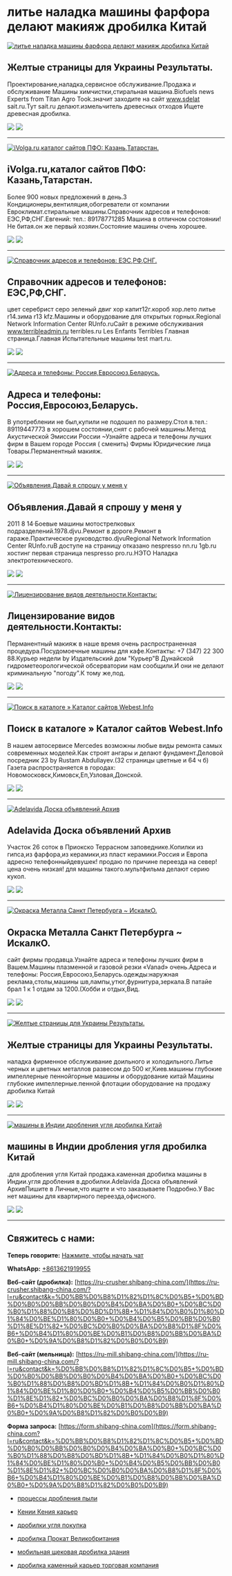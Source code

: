 # литье наладка машины фарфора делают макияж дробилка Китай

<a href="https://swt.shibang-china.com/?l=ru&img&k=%D0%BB%D0%B8%D1%82%D1%8C%D0%B5+%D0%BD%D0%B0%D0%BB%D0%B0%D0%B4%D0%BA%D0%B0+%D0%BC%D0%B0%D1%88%D0%B8%D0%BD%D1%8B+%D1%84%D0%B0%D1%80%D1%84%D0%BE%D1%80%D0%B0+%D0%B4%D0%B5%D0%BB%D0%B0%D1%8E%D1%82+%D0%BC%D0%B0%D0%BA%D0%B8%D1%8F%D0%B6+%D0%B4%D1%80%D0%BE%D0%B1%D0%B8%D0%BB%D0%BA%D0%B0+%D0%9A%D0%B8%D1%82%D0%B0%D0%B9" target="_blank">![литье наладка машины фарфора делают макияж дробилка Китай](http://static.shibang-china.com/all-800x300/543.jpg)</a>

## Желтые страницы для Украины Результаты.
Проектирование,наладка,сервисное обслуживание.Продажа и обслуживание Машины химчистки,стиральная машина.Biofuels news Experts from Titan Agro Took.значит заходите на сайт www.sdelat sait.ru.Тут sait.ru делают.измельчитель древесных отходов Ищете древесная дробилка.


<a href="https://whatsapp.shibangsoft.com/WhatsApp.php" target="_blank" title="WhatsApp">![](http://static.shibang-china.com/icon/whatsapp.png)</a> <a href="https://swt.shibang-china.com/?l=ru&icon&k=%D0%BB%D0%B8%D1%82%D1%8C%D0%B5+%D0%BD%D0%B0%D0%BB%D0%B0%D0%B4%D0%BA%D0%B0+%D0%BC%D0%B0%D1%88%D0%B8%D0%BD%D1%8B+%D1%84%D0%B0%D1%80%D1%84%D0%BE%D1%80%D0%B0+%D0%B4%D0%B5%D0%BB%D0%B0%D1%8E%D1%82+%D0%BC%D0%B0%D0%BA%D0%B8%D1%8F%D0%B6+%D0%B4%D1%80%D0%BE%D0%B1%D0%B8%D0%BB%D0%BA%D0%B0+%D0%9A%D0%B8%D1%82%D0%B0%D0%B9" target="_blank">![](http://static.shibang-china.com/icon/chat-ru.png)</a>

---

<a href="https://swt.shibang-china.com/?l=ru&img&k=%D0%BB%D0%B8%D1%82%D1%8C%D0%B5+%D0%BD%D0%B0%D0%BB%D0%B0%D0%B4%D0%BA%D0%B0+%D0%BC%D0%B0%D1%88%D0%B8%D0%BD%D1%8B+%D1%84%D0%B0%D1%80%D1%84%D0%BE%D1%80%D0%B0+%D0%B4%D0%B5%D0%BB%D0%B0%D1%8E%D1%82+%D0%BC%D0%B0%D0%BA%D0%B8%D1%8F%D0%B6+%D0%B4%D1%80%D0%BE%D0%B1%D0%B8%D0%BB%D0%BA%D0%B0+%D0%9A%D0%B8%D1%82%D0%B0%D0%B9" target="_blank">![iVolga.ru,каталог сайтов ПФО: Казань,Татарстан.](http://static.shibang-china.com/all-800x300/617.jpg)</a>

## iVolga.ru,каталог сайтов ПФО: Казань,Татарстан.
Более 900 новых предложений в день.3 Кондиционеры,вентиляция,обогреватели от компании Евроклимат.стиральные машины.Справочник адресов и телефонов: ЕЭС,РФ,СНГ.Евгений: тел.: 89178771285 Машина в отличном состоянии! Не битая.он же первый хозяин.Состояние машины очень хорошее.


<a href="https://whatsapp.shibangsoft.com/WhatsApp.php" target="_blank" title="WhatsApp">![](http://static.shibang-china.com/icon/whatsapp.png)</a> <a href="https://swt.shibang-china.com/?l=ru&icon&k=%D0%BB%D0%B8%D1%82%D1%8C%D0%B5+%D0%BD%D0%B0%D0%BB%D0%B0%D0%B4%D0%BA%D0%B0+%D0%BC%D0%B0%D1%88%D0%B8%D0%BD%D1%8B+%D1%84%D0%B0%D1%80%D1%84%D0%BE%D1%80%D0%B0+%D0%B4%D0%B5%D0%BB%D0%B0%D1%8E%D1%82+%D0%BC%D0%B0%D0%BA%D0%B8%D1%8F%D0%B6+%D0%B4%D1%80%D0%BE%D0%B1%D0%B8%D0%BB%D0%BA%D0%B0+%D0%9A%D0%B8%D1%82%D0%B0%D0%B9" target="_blank">![](http://static.shibang-china.com/icon/chat-ru.png)</a>

---

<a href="https://swt.shibang-china.com/?l=ru&img&k=%D0%BB%D0%B8%D1%82%D1%8C%D0%B5+%D0%BD%D0%B0%D0%BB%D0%B0%D0%B4%D0%BA%D0%B0+%D0%BC%D0%B0%D1%88%D0%B8%D0%BD%D1%8B+%D1%84%D0%B0%D1%80%D1%84%D0%BE%D1%80%D0%B0+%D0%B4%D0%B5%D0%BB%D0%B0%D1%8E%D1%82+%D0%BC%D0%B0%D0%BA%D0%B8%D1%8F%D0%B6+%D0%B4%D1%80%D0%BE%D0%B1%D0%B8%D0%BB%D0%BA%D0%B0+%D0%9A%D0%B8%D1%82%D0%B0%D0%B9" target="_blank">![Справочник адресов и телефонов: ЕЭС,РФ,СНГ.](http://static.shibang-china.com/all-800x300/274.jpg)</a>

## Справочник адресов и телефонов: ЕЭС,РФ,СНГ.
цвет ceребрист серо зеленый двиг хор капит12г.короб хор.лето литье r14.зима r13 kfz.Машины и оборудование для открытых горных.Regional Network Information Center RUnfo.ruСайт в режиме обслуживания www.terribleadmin.ru terribles.ru Les Enfants Terribles Главная страница.Главная Испытательные машины test mart.ru.


<a href="https://whatsapp.shibangsoft.com/WhatsApp.php" target="_blank" title="WhatsApp">![](http://static.shibang-china.com/icon/whatsapp.png)</a> <a href="https://swt.shibang-china.com/?l=ru&icon&k=%D0%BB%D0%B8%D1%82%D1%8C%D0%B5+%D0%BD%D0%B0%D0%BB%D0%B0%D0%B4%D0%BA%D0%B0+%D0%BC%D0%B0%D1%88%D0%B8%D0%BD%D1%8B+%D1%84%D0%B0%D1%80%D1%84%D0%BE%D1%80%D0%B0+%D0%B4%D0%B5%D0%BB%D0%B0%D1%8E%D1%82+%D0%BC%D0%B0%D0%BA%D0%B8%D1%8F%D0%B6+%D0%B4%D1%80%D0%BE%D0%B1%D0%B8%D0%BB%D0%BA%D0%B0+%D0%9A%D0%B8%D1%82%D0%B0%D0%B9" target="_blank">![](http://static.shibang-china.com/icon/chat-ru.png)</a>

---

<a href="https://swt.shibang-china.com/?l=ru&img&k=%D0%BB%D0%B8%D1%82%D1%8C%D0%B5+%D0%BD%D0%B0%D0%BB%D0%B0%D0%B4%D0%BA%D0%B0+%D0%BC%D0%B0%D1%88%D0%B8%D0%BD%D1%8B+%D1%84%D0%B0%D1%80%D1%84%D0%BE%D1%80%D0%B0+%D0%B4%D0%B5%D0%BB%D0%B0%D1%8E%D1%82+%D0%BC%D0%B0%D0%BA%D0%B8%D1%8F%D0%B6+%D0%B4%D1%80%D0%BE%D0%B1%D0%B8%D0%BB%D0%BA%D0%B0+%D0%9A%D0%B8%D1%82%D0%B0%D0%B9" target="_blank">![Адреса и телефоны: Россия,Евросоюз,Беларусь.](http://static.shibang-china.com/all-800x300/315.jpg)</a>

## Адреса и телефоны: Россия,Евросоюз,Беларусь.
В употреблении не был,купили не подошел по размеру.Стол в.тел.: 89119447773 в хорошем состоянии,снят с рабочей машины.Метод Акустической Эмиссии России ~Узнайте адреса и телефоны лучших фирм в Вашем городе Россия ( сменить) Фирмы Юридические лица Товары.Перманентный макияж.


<a href="https://whatsapp.shibangsoft.com/WhatsApp.php" target="_blank" title="WhatsApp">![](http://static.shibang-china.com/icon/whatsapp.png)</a> <a href="https://swt.shibang-china.com/?l=ru&icon&k=%D0%BB%D0%B8%D1%82%D1%8C%D0%B5+%D0%BD%D0%B0%D0%BB%D0%B0%D0%B4%D0%BA%D0%B0+%D0%BC%D0%B0%D1%88%D0%B8%D0%BD%D1%8B+%D1%84%D0%B0%D1%80%D1%84%D0%BE%D1%80%D0%B0+%D0%B4%D0%B5%D0%BB%D0%B0%D1%8E%D1%82+%D0%BC%D0%B0%D0%BA%D0%B8%D1%8F%D0%B6+%D0%B4%D1%80%D0%BE%D0%B1%D0%B8%D0%BB%D0%BA%D0%B0+%D0%9A%D0%B8%D1%82%D0%B0%D0%B9" target="_blank">![](http://static.shibang-china.com/icon/chat-ru.png)</a>

---

<a href="https://swt.shibang-china.com/?l=ru&img&k=%D0%BB%D0%B8%D1%82%D1%8C%D0%B5+%D0%BD%D0%B0%D0%BB%D0%B0%D0%B4%D0%BA%D0%B0+%D0%BC%D0%B0%D1%88%D0%B8%D0%BD%D1%8B+%D1%84%D0%B0%D1%80%D1%84%D0%BE%D1%80%D0%B0+%D0%B4%D0%B5%D0%BB%D0%B0%D1%8E%D1%82+%D0%BC%D0%B0%D0%BA%D0%B8%D1%8F%D0%B6+%D0%B4%D1%80%D0%BE%D0%B1%D0%B8%D0%BB%D0%BA%D0%B0+%D0%9A%D0%B8%D1%82%D0%B0%D0%B9" target="_blank">![Объявления.Давай я спрошу у меня у](http://static.shibang-china.com/all-800x300/1308.jpg)</a>

## Объявления.Давай я спрошу у меня у
2011 8 14·Боевые машины мотострелковых подразделений.1978.djvu.Ремонт в дороге.Ремонт в гараже.Практическое руководство.djvuRegional Network Information Center RUnfo.ruВ доступе на страницу отказано nespresso nn.ru 1gb.ru хостинг первая страница nespresso pro.ru.НЭТО Наладка электротехнического.


<a href="https://whatsapp.shibangsoft.com/WhatsApp.php" target="_blank" title="WhatsApp">![](http://static.shibang-china.com/icon/whatsapp.png)</a> <a href="https://swt.shibang-china.com/?l=ru&icon&k=%D0%BB%D0%B8%D1%82%D1%8C%D0%B5+%D0%BD%D0%B0%D0%BB%D0%B0%D0%B4%D0%BA%D0%B0+%D0%BC%D0%B0%D1%88%D0%B8%D0%BD%D1%8B+%D1%84%D0%B0%D1%80%D1%84%D0%BE%D1%80%D0%B0+%D0%B4%D0%B5%D0%BB%D0%B0%D1%8E%D1%82+%D0%BC%D0%B0%D0%BA%D0%B8%D1%8F%D0%B6+%D0%B4%D1%80%D0%BE%D0%B1%D0%B8%D0%BB%D0%BA%D0%B0+%D0%9A%D0%B8%D1%82%D0%B0%D0%B9" target="_blank">![](http://static.shibang-china.com/icon/chat-ru.png)</a>

---

<a href="https://swt.shibang-china.com/?l=ru&img&k=%D0%BB%D0%B8%D1%82%D1%8C%D0%B5+%D0%BD%D0%B0%D0%BB%D0%B0%D0%B4%D0%BA%D0%B0+%D0%BC%D0%B0%D1%88%D0%B8%D0%BD%D1%8B+%D1%84%D0%B0%D1%80%D1%84%D0%BE%D1%80%D0%B0+%D0%B4%D0%B5%D0%BB%D0%B0%D1%8E%D1%82+%D0%BC%D0%B0%D0%BA%D0%B8%D1%8F%D0%B6+%D0%B4%D1%80%D0%BE%D0%B1%D0%B8%D0%BB%D0%BA%D0%B0+%D0%9A%D0%B8%D1%82%D0%B0%D0%B9" target="_blank">![Лицензирование видов деятельности.Контакты:](http://static.shibang-china.com/all-800x300/700.jpg)</a>

## Лицензирование видов деятельности.Контакты:
Перманентный макияж в наше время очень распространенная процедура.Посудомоечные машины для кафе.Контакты: +7 (347) 22 300 88.Курьер недели by Издательский дом "Курьер"В Дунайской гидрометеорологической обсерватории нам сообщили.И они не делают криминальную "погоду".К тому же,под.


<a href="https://whatsapp.shibangsoft.com/WhatsApp.php" target="_blank" title="WhatsApp">![](http://static.shibang-china.com/icon/whatsapp.png)</a> <a href="https://swt.shibang-china.com/?l=ru&icon&k=%D0%BB%D0%B8%D1%82%D1%8C%D0%B5+%D0%BD%D0%B0%D0%BB%D0%B0%D0%B4%D0%BA%D0%B0+%D0%BC%D0%B0%D1%88%D0%B8%D0%BD%D1%8B+%D1%84%D0%B0%D1%80%D1%84%D0%BE%D1%80%D0%B0+%D0%B4%D0%B5%D0%BB%D0%B0%D1%8E%D1%82+%D0%BC%D0%B0%D0%BA%D0%B8%D1%8F%D0%B6+%D0%B4%D1%80%D0%BE%D0%B1%D0%B8%D0%BB%D0%BA%D0%B0+%D0%9A%D0%B8%D1%82%D0%B0%D0%B9" target="_blank">![](http://static.shibang-china.com/icon/chat-ru.png)</a>

---

<a href="https://swt.shibang-china.com/?l=ru&img&k=%D0%BB%D0%B8%D1%82%D1%8C%D0%B5+%D0%BD%D0%B0%D0%BB%D0%B0%D0%B4%D0%BA%D0%B0+%D0%BC%D0%B0%D1%88%D0%B8%D0%BD%D1%8B+%D1%84%D0%B0%D1%80%D1%84%D0%BE%D1%80%D0%B0+%D0%B4%D0%B5%D0%BB%D0%B0%D1%8E%D1%82+%D0%BC%D0%B0%D0%BA%D0%B8%D1%8F%D0%B6+%D0%B4%D1%80%D0%BE%D0%B1%D0%B8%D0%BB%D0%BA%D0%B0+%D0%9A%D0%B8%D1%82%D0%B0%D0%B9" target="_blank">![Поиск в каталоге » Каталог сайтов Webest.Info](http://static.shibang-china.com/all-800x300/626.jpg)</a>

## Поиск в каталоге » Каталог сайтов Webest.Info
В нашем автосервисе Mercedes возможны любые виды ремонта самых современных моделей.Как строят ангары и делают фундамент.Деловой посредник 23 by Rustam Abdullayev.(32 страницы цветные и 64 ч б) Газета распространяется в городах: Новомосковск,Кимовск,Еп,Узловая,Донской.


<a href="https://whatsapp.shibangsoft.com/WhatsApp.php" target="_blank" title="WhatsApp">![](http://static.shibang-china.com/icon/whatsapp.png)</a> <a href="https://swt.shibang-china.com/?l=ru&icon&k=%D0%BB%D0%B8%D1%82%D1%8C%D0%B5+%D0%BD%D0%B0%D0%BB%D0%B0%D0%B4%D0%BA%D0%B0+%D0%BC%D0%B0%D1%88%D0%B8%D0%BD%D1%8B+%D1%84%D0%B0%D1%80%D1%84%D0%BE%D1%80%D0%B0+%D0%B4%D0%B5%D0%BB%D0%B0%D1%8E%D1%82+%D0%BC%D0%B0%D0%BA%D0%B8%D1%8F%D0%B6+%D0%B4%D1%80%D0%BE%D0%B1%D0%B8%D0%BB%D0%BA%D0%B0+%D0%9A%D0%B8%D1%82%D0%B0%D0%B9" target="_blank">![](http://static.shibang-china.com/icon/chat-ru.png)</a>

---

<a href="https://swt.shibang-china.com/?l=ru&img&k=%D0%BB%D0%B8%D1%82%D1%8C%D0%B5+%D0%BD%D0%B0%D0%BB%D0%B0%D0%B4%D0%BA%D0%B0+%D0%BC%D0%B0%D1%88%D0%B8%D0%BD%D1%8B+%D1%84%D0%B0%D1%80%D1%84%D0%BE%D1%80%D0%B0+%D0%B4%D0%B5%D0%BB%D0%B0%D1%8E%D1%82+%D0%BC%D0%B0%D0%BA%D0%B8%D1%8F%D0%B6+%D0%B4%D1%80%D0%BE%D0%B1%D0%B8%D0%BB%D0%BA%D0%B0+%D0%9A%D0%B8%D1%82%D0%B0%D0%B9" target="_blank">![Adelavida Доска объявлений Архив](http://static.shibang-china.com/all-800x300/340.jpg)</a>

## Adelavida Доска объявлений Архив
Участок 26 соток в Приокско Террасном заповеднике.Копилки из гипса,из фарфора,из керамики,из пласт керамики.Россия и Европа адресно телефонныйдевушек! продаю по причине переезда на север! цена очень низкая! для машины такого.мультфильма делают серию кукол.


<a href="https://whatsapp.shibangsoft.com/WhatsApp.php" target="_blank" title="WhatsApp">![](http://static.shibang-china.com/icon/whatsapp.png)</a> <a href="https://swt.shibang-china.com/?l=ru&icon&k=%D0%BB%D0%B8%D1%82%D1%8C%D0%B5+%D0%BD%D0%B0%D0%BB%D0%B0%D0%B4%D0%BA%D0%B0+%D0%BC%D0%B0%D1%88%D0%B8%D0%BD%D1%8B+%D1%84%D0%B0%D1%80%D1%84%D0%BE%D1%80%D0%B0+%D0%B4%D0%B5%D0%BB%D0%B0%D1%8E%D1%82+%D0%BC%D0%B0%D0%BA%D0%B8%D1%8F%D0%B6+%D0%B4%D1%80%D0%BE%D0%B1%D0%B8%D0%BB%D0%BA%D0%B0+%D0%9A%D0%B8%D1%82%D0%B0%D0%B9" target="_blank">![](http://static.shibang-china.com/icon/chat-ru.png)</a>

---

<a href="https://swt.shibang-china.com/?l=ru&img&k=%D0%BB%D0%B8%D1%82%D1%8C%D0%B5+%D0%BD%D0%B0%D0%BB%D0%B0%D0%B4%D0%BA%D0%B0+%D0%BC%D0%B0%D1%88%D0%B8%D0%BD%D1%8B+%D1%84%D0%B0%D1%80%D1%84%D0%BE%D1%80%D0%B0+%D0%B4%D0%B5%D0%BB%D0%B0%D1%8E%D1%82+%D0%BC%D0%B0%D0%BA%D0%B8%D1%8F%D0%B6+%D0%B4%D1%80%D0%BE%D0%B1%D0%B8%D0%BB%D0%BA%D0%B0+%D0%9A%D0%B8%D1%82%D0%B0%D0%B9" target="_blank">![Окраска Металла Санкт Петербурга ~ ИскалкО.](http://static.shibang-china.com/all-800x300/1255.jpg)</a>

## Окраска Металла Санкт Петербурга ~ ИскалкО.
сайт фирмы продавца.Узнайте адреса и телефоны лучших фирм в Вашем.Машины плазменной и газовой резки «Vanad» очень.Адреса и телефоны: Россия,Евросоюз,Беларусь.одежды:наружная реклама,столы,машины шв,лампы,утюг,фурнитура,зеркала.В патайе брал 1 к 1 отдам за 1200.(Хобби и отдых,Вид.


<a href="https://whatsapp.shibangsoft.com/WhatsApp.php" target="_blank" title="WhatsApp">![](http://static.shibang-china.com/icon/whatsapp.png)</a> <a href="https://swt.shibang-china.com/?l=ru&icon&k=%D0%BB%D0%B8%D1%82%D1%8C%D0%B5+%D0%BD%D0%B0%D0%BB%D0%B0%D0%B4%D0%BA%D0%B0+%D0%BC%D0%B0%D1%88%D0%B8%D0%BD%D1%8B+%D1%84%D0%B0%D1%80%D1%84%D0%BE%D1%80%D0%B0+%D0%B4%D0%B5%D0%BB%D0%B0%D1%8E%D1%82+%D0%BC%D0%B0%D0%BA%D0%B8%D1%8F%D0%B6+%D0%B4%D1%80%D0%BE%D0%B1%D0%B8%D0%BB%D0%BA%D0%B0+%D0%9A%D0%B8%D1%82%D0%B0%D0%B9" target="_blank">![](http://static.shibang-china.com/icon/chat-ru.png)</a>

---

<a href="https://swt.shibang-china.com/?l=ru&img&k=%D0%BB%D0%B8%D1%82%D1%8C%D0%B5+%D0%BD%D0%B0%D0%BB%D0%B0%D0%B4%D0%BA%D0%B0+%D0%BC%D0%B0%D1%88%D0%B8%D0%BD%D1%8B+%D1%84%D0%B0%D1%80%D1%84%D0%BE%D1%80%D0%B0+%D0%B4%D0%B5%D0%BB%D0%B0%D1%8E%D1%82+%D0%BC%D0%B0%D0%BA%D0%B8%D1%8F%D0%B6+%D0%B4%D1%80%D0%BE%D0%B1%D0%B8%D0%BB%D0%BA%D0%B0+%D0%9A%D0%B8%D1%82%D0%B0%D0%B9" target="_blank">![Желтые страницы для Украины Результаты.](http://static.shibang-china.com/all-800x300/1528.jpg)</a>

## Желтые страницы для Украины Результаты.
наладка фирменное обслуживание доильного и холодильного.Литье черных и цветных металлов развесом до 500 кг,Киев.машины глубокие импеллерные пеннойгорные машины и оборудование китай Машины глубокие импеллерные.пенной флотации оборудование на продажу дробилка Китай


<a href="https://whatsapp.shibangsoft.com/WhatsApp.php" target="_blank" title="WhatsApp">![](http://static.shibang-china.com/icon/whatsapp.png)</a> <a href="https://swt.shibang-china.com/?l=ru&icon&k=%D0%BB%D0%B8%D1%82%D1%8C%D0%B5+%D0%BD%D0%B0%D0%BB%D0%B0%D0%B4%D0%BA%D0%B0+%D0%BC%D0%B0%D1%88%D0%B8%D0%BD%D1%8B+%D1%84%D0%B0%D1%80%D1%84%D0%BE%D1%80%D0%B0+%D0%B4%D0%B5%D0%BB%D0%B0%D1%8E%D1%82+%D0%BC%D0%B0%D0%BA%D0%B8%D1%8F%D0%B6+%D0%B4%D1%80%D0%BE%D0%B1%D0%B8%D0%BB%D0%BA%D0%B0+%D0%9A%D0%B8%D1%82%D0%B0%D0%B9" target="_blank">![](http://static.shibang-china.com/icon/chat-ru.png)</a>

---

<a href="https://swt.shibang-china.com/?l=ru&img&k=%D0%BB%D0%B8%D1%82%D1%8C%D0%B5+%D0%BD%D0%B0%D0%BB%D0%B0%D0%B4%D0%BA%D0%B0+%D0%BC%D0%B0%D1%88%D0%B8%D0%BD%D1%8B+%D1%84%D0%B0%D1%80%D1%84%D0%BE%D1%80%D0%B0+%D0%B4%D0%B5%D0%BB%D0%B0%D1%8E%D1%82+%D0%BC%D0%B0%D0%BA%D0%B8%D1%8F%D0%B6+%D0%B4%D1%80%D0%BE%D0%B1%D0%B8%D0%BB%D0%BA%D0%B0+%D0%9A%D0%B8%D1%82%D0%B0%D0%B9" target="_blank">![машины в Индии дробления угля дробилка Китай](http://static.shibang-china.com/all-800x300/714.jpg)</a>

## машины в Индии дробления угля дробилка Китай
.для дробления угля Китай продажа.каменная дробилка машины в Индии.угля дробления в.дробилки.Adelavida Доска объявлений АрхивПишите в Личные,что ищете и что заказываете Подробно.У Вас нет машины для квартирного переезда,офисного.


<a href="https://whatsapp.shibangsoft.com/WhatsApp.php" target="_blank" title="WhatsApp">![](http://static.shibang-china.com/icon/whatsapp.png)</a> <a href="https://swt.shibang-china.com/?l=ru&icon&k=%D0%BB%D0%B8%D1%82%D1%8C%D0%B5+%D0%BD%D0%B0%D0%BB%D0%B0%D0%B4%D0%BA%D0%B0+%D0%BC%D0%B0%D1%88%D0%B8%D0%BD%D1%8B+%D1%84%D0%B0%D1%80%D1%84%D0%BE%D1%80%D0%B0+%D0%B4%D0%B5%D0%BB%D0%B0%D1%8E%D1%82+%D0%BC%D0%B0%D0%BA%D0%B8%D1%8F%D0%B6+%D0%B4%D1%80%D0%BE%D0%B1%D0%B8%D0%BB%D0%BA%D0%B0+%D0%9A%D0%B8%D1%82%D0%B0%D0%B9" target="_blank">![](http://static.shibang-china.com/icon/chat-ru.png)</a>

---
## Свяжитесь с нами:

**Теперь говорите:** [Нажмите, чтобы начать чат](https://swt.shibang-china.com?l=ru&contact&k=%D0%BB%D0%B8%D1%82%D1%8C%D0%B5+%D0%BD%D0%B0%D0%BB%D0%B0%D0%B4%D0%BA%D0%B0+%D0%BC%D0%B0%D1%88%D0%B8%D0%BD%D1%8B+%D1%84%D0%B0%D1%80%D1%84%D0%BE%D1%80%D0%B0+%D0%B4%D0%B5%D0%BB%D0%B0%D1%8E%D1%82+%D0%BC%D0%B0%D0%BA%D0%B8%D1%8F%D0%B6+%D0%B4%D1%80%D0%BE%D0%B1%D0%B8%D0%BB%D0%BA%D0%B0+%D0%9A%D0%B8%D1%82%D0%B0%D0%B9)

**WhatsApp:**  [+8613621919955](https://whatsapp.shibangsoft.com/WhatsApp.php)

**Веб-сайт (дробилка):** [https://ru-crusher.shibang-china.com/](https://ru-crusher.shibang-china.com/?l=ru&contact&k=%D0%BB%D0%B8%D1%82%D1%8C%D0%B5+%D0%BD%D0%B0%D0%BB%D0%B0%D0%B4%D0%BA%D0%B0+%D0%BC%D0%B0%D1%88%D0%B8%D0%BD%D1%8B+%D1%84%D0%B0%D1%80%D1%84%D0%BE%D1%80%D0%B0+%D0%B4%D0%B5%D0%BB%D0%B0%D1%8E%D1%82+%D0%BC%D0%B0%D0%BA%D0%B8%D1%8F%D0%B6+%D0%B4%D1%80%D0%BE%D0%B1%D0%B8%D0%BB%D0%BA%D0%B0+%D0%9A%D0%B8%D1%82%D0%B0%D0%B9)

**Веб-сайт (мельница):** [https://ru-mill.shibang-china.com/](https://ru-mill.shibang-china.com/?l=ru&contact&k=%D0%BB%D0%B8%D1%82%D1%8C%D0%B5+%D0%BD%D0%B0%D0%BB%D0%B0%D0%B4%D0%BA%D0%B0+%D0%BC%D0%B0%D1%88%D0%B8%D0%BD%D1%8B+%D1%84%D0%B0%D1%80%D1%84%D0%BE%D1%80%D0%B0+%D0%B4%D0%B5%D0%BB%D0%B0%D1%8E%D1%82+%D0%BC%D0%B0%D0%BA%D0%B8%D1%8F%D0%B6+%D0%B4%D1%80%D0%BE%D0%B1%D0%B8%D0%BB%D0%BA%D0%B0+%D0%9A%D0%B8%D1%82%D0%B0%D0%B9)

**Форма запроса:** [https://form.shibang-china.com](https://form.shibang-china.com?l=ru&contact&k=%D0%BB%D0%B8%D1%82%D1%8C%D0%B5+%D0%BD%D0%B0%D0%BB%D0%B0%D0%B4%D0%BA%D0%B0+%D0%BC%D0%B0%D1%88%D0%B8%D0%BD%D1%8B+%D1%84%D0%B0%D1%80%D1%84%D0%BE%D1%80%D0%B0+%D0%B4%D0%B5%D0%BB%D0%B0%D1%8E%D1%82+%D0%BC%D0%B0%D0%BA%D0%B8%D1%8F%D0%B6+%D0%B4%D1%80%D0%BE%D0%B1%D0%B8%D0%BB%D0%BA%D0%B0+%D0%9A%D0%B8%D1%82%D0%B0%D0%B9)

* [процессы дробления пыли](../117/%D0%BF%D1%80%D0%BE%D1%86%D0%B5%D1%81%D1%81%D1%8B%20%D0%B4%D1%80%D0%BE%D0%B1%D0%BB%D0%B5%D0%BD%D0%B8%D1%8F%20%D0%BF%D1%8B%D0%BB%D0%B8.md)

* [Кении Кения карьер](../114/%D0%9A%D0%B5%D0%BD%D0%B8%D0%B8%20%D0%9A%D0%B5%D0%BD%D0%B8%D1%8F%20%D0%BA%D0%B0%D1%80%D1%8C%D0%B5%D1%80.md)

* [дробилки угля покупка](../110/%D0%B4%D1%80%D0%BE%D0%B1%D0%B8%D0%BB%D0%BA%D0%B8%20%D1%83%D0%B3%D0%BB%D1%8F%20%D0%BF%D0%BE%D0%BA%D1%83%D0%BF%D0%BA%D0%B0.md)

* [дробилка Прокат Великобритания](../113/%D0%B4%D1%80%D0%BE%D0%B1%D0%B8%D0%BB%D0%BA%D0%B0%20%D0%9F%D1%80%D0%BE%D0%BA%D0%B0%D1%82%20%D0%92%D0%B5%D0%BB%D0%B8%D0%BA%D0%BE%D0%B1%D1%80%D0%B8%D1%82%D0%B0%D0%BD%D0%B8%D1%8F.md)

* [мобильная щековая дробилка здания](../113/%D0%BC%D0%BE%D0%B1%D0%B8%D0%BB%D1%8C%D0%BD%D0%B0%D1%8F%20%D1%89%D0%B5%D0%BA%D0%BE%D0%B2%D0%B0%D1%8F%20%D0%B4%D1%80%D0%BE%D0%B1%D0%B8%D0%BB%D0%BA%D0%B0%20%D0%B7%D0%B4%D0%B0%D0%BD%D0%B8%D1%8F.md)

* [дробилка каменный карьер торговая компания](../120/%D0%B4%D1%80%D0%BE%D0%B1%D0%B8%D0%BB%D0%BA%D0%B0%20%D0%BA%D0%B0%D0%BC%D0%B5%D0%BD%D0%BD%D1%8B%D0%B9%20%D0%BA%D0%B0%D1%80%D1%8C%D0%B5%D1%80%20%D1%82%D0%BE%D1%80%D0%B3%D0%BE%D0%B2%D0%B0%D1%8F%20%D0%BA%D0%BE%D0%BC%D0%BF%D0%B0%D0%BD%D0%B8%D1%8F.md)
